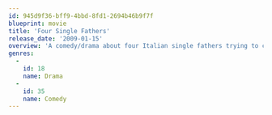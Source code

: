 ```yaml
---
id: 945d9f36-bff9-4bbd-8fd1-2694b46b9f7f
blueprint: movie
title: 'Four Single Fathers'
release_date: '2009-01-15'
overview: 'A comedy/drama about four Italian single fathers trying to cope with American ex-wives, children, family, and new relationships, set in New York and Rome.'
genres:
  -
    id: 18
    name: Drama
  -
    id: 35
    name: Comedy
---
```

